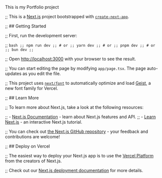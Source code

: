 This is my Portfolio project

;; This is a [Next.js](https://nextjs.org) project bootstrapped with [`create-next-app`](https://nextjs.org/docs/app/api-reference/cli/create-next-app).

;; ## Getting Started

;; First, run the development server:

;; ```bash
;; npm run dev
;; # or
;; yarn dev
;; # or
;; pnpm dev
;; # or
;; bun dev
;; ```

;; Open [http://localhost:3000](http://localhost:3000) with your browser to see the result.

;; You can start editing the page by modifying `app/page.tsx`. The page auto-updates as you edit the file.

;; This project uses [`next/font`](https://nextjs.org/docs/app/building-your-application/optimizing/fonts) to automatically optimize and load [Geist](https://vercel.com/font), a new font family for Vercel.

;; ## Learn More

;; To learn more about Next.js, take a look at the following resources:

;; - [Next.js Documentation](https://nextjs.org/docs) - learn about Next.js features and API.
;; - [Learn Next.js](https://nextjs.org/learn) - an interactive Next.js tutorial.

;; You can check out [the Next.js GitHub repository](https://github.com/vercel/next.js) - your feedback and contributions are welcome!

;; ## Deploy on Vercel

;; The easiest way to deploy your Next.js app is to use the [Vercel Platform](https://vercel.com/new?utm_medium=default-template&filter=next.js&utm_source=create-next-app&utm_campaign=create-next-app-readme) from the creators of Next.js.

;; Check out our [Next.js deployment documentation](https://nextjs.org/docs/app/building-your-application/deploying) for more details.
